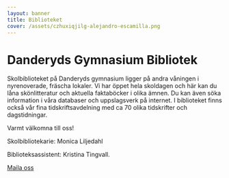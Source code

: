 ```yaml
---
layout: banner
title: Biblioteket
cover: /assets/czhuxiqjilg-alejandro-escamilla.png
---
```

# Danderyds Gymnasium Bibliotek
Skolbiblioteket på Danderyds gymnasium ligger på andra våningen i nyrenoverade, fräscha lokaler. 
Vi har öppet hela skoldagen och här kan du låna skönlitteratur och aktuella faktaböcker i olika ämnen. Du kan även söka information i våra databaser och uppslagsverk på internet. I biblioteket finns också vår fina tidskriftsavdelning med ca 70 olika tidskrifter och dagstidningar.

Varmt välkomna till oss!

Skolbibliotekarie: Monica Liljedahl 

Biblioteksassistent: Kristina Tingvall.

<a class="profile__link" href="mailto:biblioteket@dagy.danderyd.se">
		Maila oss
	</a>
